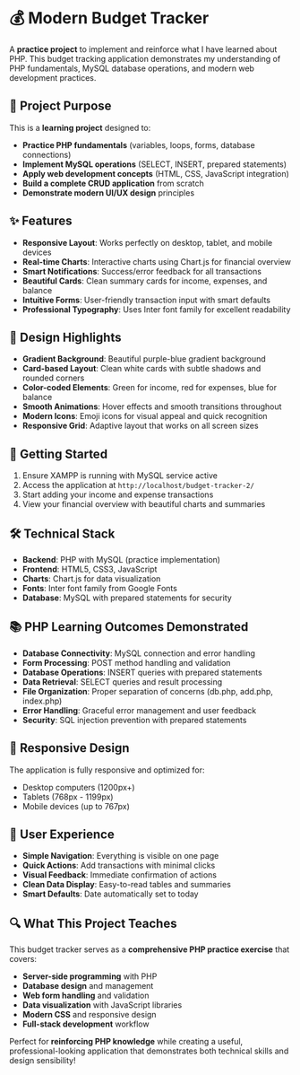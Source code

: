 # 💰 Modern Budget Tracker

A **practice project** to implement and reinforce what I have learned about PHP. This budget tracking application demonstrates my understanding of PHP fundamentals, MySQL database operations, and modern web development practices.

## 🎯 **Project Purpose**

This is a **learning project** designed to:
- **Practice PHP fundamentals** (variables, loops, forms, database connections)
- **Implement MySQL operations** (SELECT, INSERT, prepared statements)
- **Apply web development concepts** (HTML, CSS, JavaScript integration)
- **Build a complete CRUD application** from scratch
- **Demonstrate modern UI/UX design** principles

## ✨ Features

- **Responsive Layout**: Works perfectly on desktop, tablet, and mobile devices
- **Real-time Charts**: Interactive charts using Chart.js for financial overview
- **Smart Notifications**: Success/error feedback for all transactions
- **Beautiful Cards**: Clean summary cards for income, expenses, and balance
- **Intuitive Forms**: User-friendly transaction input with smart defaults
- **Professional Typography**: Uses Inter font family for excellent readability

## 🎨 Design Highlights

- **Gradient Background**: Beautiful purple-blue gradient background
- **Card-based Layout**: Clean white cards with subtle shadows and rounded corners
- **Color-coded Elements**: Green for income, red for expenses, blue for balance
- **Smooth Animations**: Hover effects and smooth transitions throughout
- **Modern Icons**: Emoji icons for visual appeal and quick recognition
- **Responsive Grid**: Adaptive layout that works on all screen sizes

## 🚀 Getting Started

1. Ensure XAMPP is running with MySQL service active
2. Access the application at `http://localhost/budget-tracker-2/`
3. Start adding your income and expense transactions
4. View your financial overview with beautiful charts and summaries

## 🛠️ Technical Stack

- **Backend**: PHP with MySQL (practice implementation)
- **Frontend**: HTML5, CSS3, JavaScript
- **Charts**: Chart.js for data visualization
- **Fonts**: Inter font family from Google Fonts
- **Database**: MySQL with prepared statements for security

## 📚 **PHP Learning Outcomes Demonstrated**

- **Database Connectivity**: MySQL connection and error handling
- **Form Processing**: POST method handling and validation
- **Database Operations**: INSERT queries with prepared statements
- **Data Retrieval**: SELECT queries and result processing
- **File Organization**: Proper separation of concerns (db.php, add.php, index.php)
- **Error Handling**: Graceful error management and user feedback
- **Security**: SQL injection prevention with prepared statements

## 📱 Responsive Design

The application is fully responsive and optimized for:
- Desktop computers (1200px+)
- Tablets (768px - 1199px)
- Mobile devices (up to 767px)

## 🎯 User Experience

- **Simple Navigation**: Everything is visible on one page
- **Quick Actions**: Add transactions with minimal clicks
- **Visual Feedback**: Immediate confirmation of actions
- **Clean Data Display**: Easy-to-read tables and summaries
- **Smart Defaults**: Date automatically set to today

## 🔍 **What This Project Teaches**

This budget tracker serves as a **comprehensive PHP practice exercise** that covers:
- **Server-side programming** with PHP
- **Database design** and management
- **Web form handling** and validation
- **Data visualization** with JavaScript libraries
- **Modern CSS** and responsive design
- **Full-stack development** workflow

Perfect for **reinforcing PHP knowledge** while creating a useful, professional-looking application that demonstrates both technical skills and design sensibility!